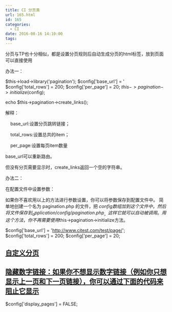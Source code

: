 ```yaml
---
title: CI 分页类
url: 165.html
id: 165
categories:
  - CI
date: 2016-08-16 14:10:00
tags:
---
```


分页与TP也十分相似，都是设置分页规则后自动生成分页的html标签，放到页面可以直接使用

办法一：

$this->load->library('pagination');
$config\['base_url'\] = ' 
$config\['total_rows'\] = 200;
$config\['per_page'\] = 20;
$this->pagination->initialize($config);

echo $this->pagination->create_links();

解释：

    base_url:设置分页跳转链接；

    total_rows:设置总共的item；

    per_page:设置每页item数量

base_url可以重新路由。

但没有分页需要显示时，create_links返回一个空的字符串。

办法二：

在配置文件中设置参数：

如果你不喜欢用以上的方法进行参数设置，你可以将参数保存到配置文件中。 简单地创建一个名为 pagination.php 的文件，把 $config 数组加到这个文件中， 然后将文件保存到_application/config/pagination.php_。这样它就可以自动被调用。 用这个方法，你不再需要使用$this->pagination->initialize方法。

$config\['base_url'\] = 'http://www.citest.com/test/page/';
$config\['total_rows'\] = 200;
$config\['per_page'\] = 20;

[自定义分页](http://codeigniter.org.cn/user_guide/libraries/pagination.html#id5)
---------------------------------------------------------------------------

  

[隐藏数字链接：如果你不想显示数字链接（例如你只想显示上一页和下一页链接），你可以通过下面的代码来阻止它显示](http://codeigniter.org.cn/user_guide/libraries/pagination.html#id27)
----------------------------------------------------------------------------------------------------------------------------

$config\['display_pages'\] = FALSE;